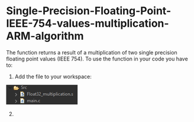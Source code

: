 # Single-Precision-Floating-Point-IEEE-754-values-multiplication-ARM-algorithm
The function returns a result of a multiplication of two single precision floating point values (IEEE 754).
To use the function in your code you have to:
1) Add the file to your workspace:

![](images/workspace.png)

2) 
